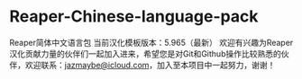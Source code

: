 # Reaper-Chinese-language-pack
Reaper简体中文语言包
当前汉化模板版本：5.965（最新）
欢迎有兴趣为Reaper汉化贡献力量的伙伴们一起加入进来，希望您是对Git和Github操作比较熟悉的伙伴，欢迎联系：jazmaybe@icloud.com，加入至本项目中一起努力，谢谢！
